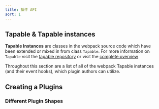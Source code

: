 ```yaml
---
title: 插件 API
sort: 1
---
```


## Tapable & Tapable instances
**Tapable Instances** are classes in the webpack source code which have been extended or mixed in from class `Tapable`. 
For more information on `Tapable` visit the [tapable repository](https://github.com/webpack/tapable) or visit the [complete overview](./tapable)

Throughout this section are a list of all of the webpack Tapable instances (and their event hooks), which plugin authors can utilize. 

## Creating a Plugins

### Different Plugin Shapes
